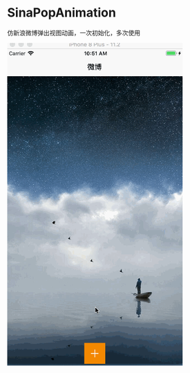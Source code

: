 # SinaPopAnimation
仿新浪微博弹出视图动画，一次初始化，多次使用

![自定义跳转](https://github.com/HuiYouHua/SinaPopAnimation/blob/master/sina.gif "自定义跳转")
